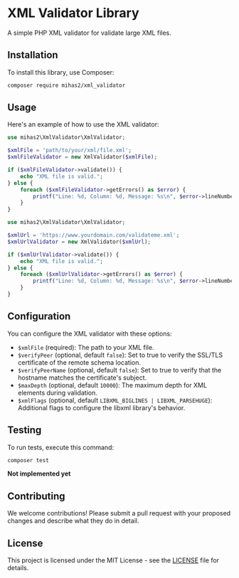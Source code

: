
# XML Validator Library

A simple PHP XML validator for validate large XML files.

## Installation

To install this library, use Composer:

```bash
composer require mihas2/xml_validator
```

## Usage

Here's an example of how to use the XML validator:

```php
use mihas2\XmlValidator\XmlValidator;

$xmlFile = 'path/to/your/xml/file.xml';
$xmlFileValidator = new XmlValidator($xmlFile);

if ($xmlFileValidator->validate()) {
    echo "XML file is valid.";
} else {
    foreach ($xmlFileValidator->getErrors() as $error) {
        printf("Line: %d, Column: %d, Message: %s\n", $error->lineNumber, $error->columnNumber, $error->message);
    }
}

```

```php
use mihas2\XmlValidator\XmlValidator;

$xmlUrl = 'https://www.yourdomain.com/validateme.xml';
$xmlUrlValidator = new XmlValidator($xmlUrl);

if ($xmlUrlValidator->validate()) {
    echo "XML file is valid.";
} else {
    foreach ($xmlUrlValidator->getErrors() as $error) {
        printf("Line: %d, Column: %d, Message: %s\n", $error->lineNumber, $error->columnNumber, $error->message);
    }
}

```

## Configuration

You can configure the XML validator with these options:

- `$xmlFile` (required): The path to your XML file.
- `$verifyPeer` (optional, default `false`): Set to true to verify the SSL/TLS certificate of the remote schema location.
- `$verifyPeerName` (optional, default `false`): Set to true to verify that the hostname matches the certificate's subject.
- `$maxDepth` (optional, default `10000`): The maximum depth for XML elements during validation.
- `$xmlFlags` (optional, default `LIBXML_BIGLINES | LIBXML_PARSEHUGE`): Additional flags to configure the libxml library's behavior.

## Testing

To run tests, execute this command:

```bash
composer test
```
 **Not implemented yet**

## Contributing

We welcome contributions! Please submit a pull request with your proposed changes and describe what they do in detail.

## License

This project is licensed under the MIT License - see the [LICENSE](LICENSE) file for details.
```
